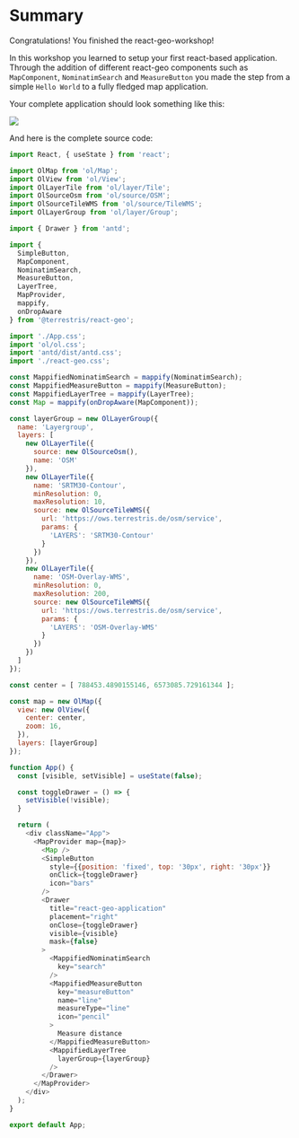 # Summary

Congratulations! You finished the react-geo-workshop!

In this workshop you learned to setup your first react-based application. Through the addition of different react-geo components such as `MapComponent`, `NominatimSearch` and `MeasureButton` you made the step from a simple `Hello World` to a fully fledged map application.

Your complete application should look something like this:

[![](../screenshots/summary.png)](../screenshots/summary.png)

And here is the complete source code:

```javascript
import React, { useState } from 'react';

import OlMap from 'ol/Map';
import OlView from 'ol/View';
import OlLayerTile from 'ol/layer/Tile';
import OlSourceOsm from 'ol/source/OSM';
import OlSourceTileWMS from 'ol/source/TileWMS';
import OlLayerGroup from 'ol/layer/Group';

import { Drawer } from 'antd';

import {
  SimpleButton,
  MapComponent,
  NominatimSearch,
  MeasureButton,
  LayerTree,
  MapProvider,
  mappify,
  onDropAware
} from '@terrestris/react-geo';

import './App.css';
import 'ol/ol.css';
import 'antd/dist/antd.css';
import './react-geo.css';

const MappifiedNominatimSearch = mappify(NominatimSearch);
const MappifiedMeasureButton = mappify(MeasureButton);
const MappifiedLayerTree = mappify(LayerTree);
const Map = mappify(onDropAware(MapComponent));

const layerGroup = new OlLayerGroup({
  name: 'Layergroup',
  layers: [
    new OlLayerTile({
      source: new OlSourceOsm(),
      name: 'OSM'
    }),
    new OlLayerTile({
      name: 'SRTM30-Contour',
      minResolution: 0,
      maxResolution: 10,
      source: new OlSourceTileWMS({
        url: 'https://ows.terrestris.de/osm/service',
        params: {
          'LAYERS': 'SRTM30-Contour'
        }
      })
    }),
    new OlLayerTile({
      name: 'OSM-Overlay-WMS',
      minResolution: 0,
      maxResolution: 200,
      source: new OlSourceTileWMS({
        url: 'https://ows.terrestris.de/osm/service',
        params: {
          'LAYERS': 'OSM-Overlay-WMS'
        }
      })
    })
  ]
});

const center = [ 788453.4890155146, 6573085.729161344 ];

const map = new OlMap({
  view: new OlView({
    center: center,
    zoom: 16,
  }),
  layers: [layerGroup]
});

function App() {
  const [visible, setVisible] = useState(false);

  const toggleDrawer = () => {
    setVisible(!visible);
  }

  return (
    <div className="App">
      <MapProvider map={map}>
        <Map />
        <SimpleButton
          style={{position: 'fixed', top: '30px', right: '30px'}}
          onClick={toggleDrawer}
          icon="bars"
        />
        <Drawer
          title="react-geo-application"
          placement="right"
          onClose={toggleDrawer}
          visible={visible}
          mask={false}
        >
          <MappifiedNominatimSearch
            key="search"
          />
          <MappifiedMeasureButton
            key="measureButton"
            name="line"
            measureType="line"
            icon="pencil"
          >
            Measure distance
          </MappifiedMeasureButton>
          <MappifiedLayerTree
            layerGroup={layerGroup}
          />
        </Drawer>
      </MapProvider>
    </div>
  );
}

export default App;
```
